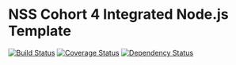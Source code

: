 NSS Cohort 4 Integrated Node.js Template
========================================

[![Build Status](https://travis-ci.org/RJFryman/parking.png?branch=master)](https://travis-ci.org/RJFryman/parking)
[![Coverage Status](https://coveralls.io/repos/RJFryman/parking/badge.png)](https://coveralls.io/r/RJFryman/parking)
[![Dependency Status](https://gemnasium.com/RJFryman/parking.png)](https://gemnasium.com/RJFryman/parking)


